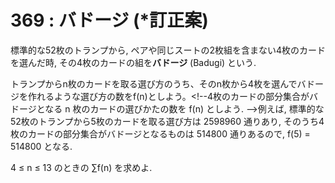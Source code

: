 # 369 : バドージ \(\*訂正案\)

標準的な52枚のトランプから, ペアや同じスートの2枚組を含まない4枚のカードを選んだ時, その4枚のカードの組を**バドージ** \(Badugi\) という.

トランプからn枚のカードを取る選び方のうち、そのn枚から4枚を選んでバドージを作れるような選び方の数をf\(n\)としよう。&lt;!--4枚のカードの部分集合がバドージとなる n 枚のカードの選びかたの数を f\(n\) としよう. --&gt;例えば, 標準的な52枚のトランプから5枚のカードを取る選び方は 2598960 通りあり, そのうち4枚のカードの部分集合がバドージとなるものは 514800 通りあるので, f\(5\) = 514800 となる.

4 ≤ n ≤ 13 のときの ∑f\(n\) を求めよ.

